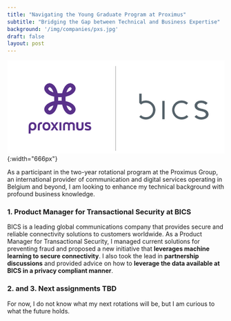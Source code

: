 ```yaml
---
title: "Navigating the Young Graduate Program at Proximus"
subtitle: "Bridging the Gap between Technical and Business Expertise" 
background: '/img/companies/pxs.jpg'
draft: false
layout: post
---
```


![PXS Image](/img/companies/pxs_bics.png){:width="666px"}

As a participant in the two-year rotational program at the Proximus Group, an international provider of communication and digital services operating in Belgium and beyond, I am looking to enhance my technical background with profound business knowledge.

### 1. Product Manager for Transactional Security at BICS

BICS is a leading global communications company that provides secure and reliable connectivity solutions to customers worldwide. As a Product Manager for Transactional Security, I managed current solutions for preventing fraud and proposed a new initiative that **leverages machine learning to secure connectivity**. I also took the lead in **partnership discussions** and provided advice on how to **leverage the data available at BICS in a privacy compliant manner**. 

### 2. and 3. Next assignments TBD
For now, I do not know what my next rotations will be, but I am curious to what the future holds. 
